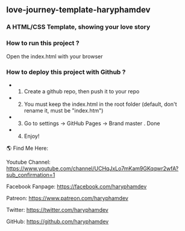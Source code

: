 ## love-journey-template-haryphamdev

### A HTML/CSS Template, showing your love story

### How to run this project ?
Open the index.html with your browser
### How to deploy this project with Github ?
- 1. Create a github repo, then push it to your repo
- 2. You must keep the index.html in the root folder (default, don't rename it, must be "index.htm")
- 3. Go to settings -> GitHub Pages -> Brand master . Done
- 4. Enjoy!

🌎 Find Me Here:

Youtube Channel: https://www.youtube.com/channel/UCHqJxLo7mKam9GKqqwr2wfA?sub_confirmation=1

Facebook Fanpage: https://facebook.com/haryphamdev

Patreon: https://www.patreon.com/haryphamdev

Twitter: https://twitter.com/haryphamdev

GitHub: https://github.com/haryphamdev


